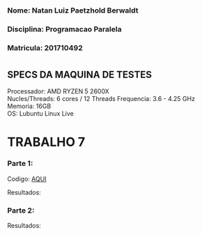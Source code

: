 ### Nome: Natan Luiz Paetzhold Berwaldt
### Disciplina: Programacao Paralela
### Matricula: 201710492

#  

## SPECS DA MAQUINA DE TESTES  
  
  Processador: AMD RYZEN 5 2600X   
  Nucles/Threads: 6 cores / 12 Threads 
  Frequencia: 3.6 - 4.25 GHz  
  Memoria: 16GB  
  OS: Lubuntu Linux Live  
  
    
      

# TRABALHO 7

### Parte 1:
  
  Codigo: [AQUI](new_bcast.c)

  Resultados:

### Parte 2:
  Resultados:
